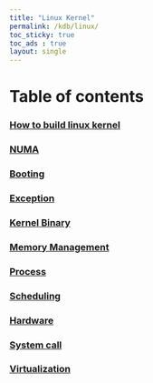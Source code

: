 ```yaml
---
title: "Linux Kernel"
permalink: /kdb/linux/
toc_sticky: true
toc_ads : true
layout: single
---
```


# Table of contents    
### [How to build linux kernel](/kdb/linux/build/)
### [NUMA](/kdb/linux/numa/)
### [Booting](/kdb/linux/boot/)
### [Exception](/kdb/linux/exception/)
### [Kernel Binary](/kdb/linux/binary/)
### [Memory Management](/kdb/linux/memory/)
### [Process](/kdb/linux/process/)
### [Scheduling](/kdb/linux/scheduling/)
### [Hardware](/kdb/linux/hardware/)
### [System call](/kdb/linux/system_call/)
### [Virtualization](/kdb/linux/vm/)


